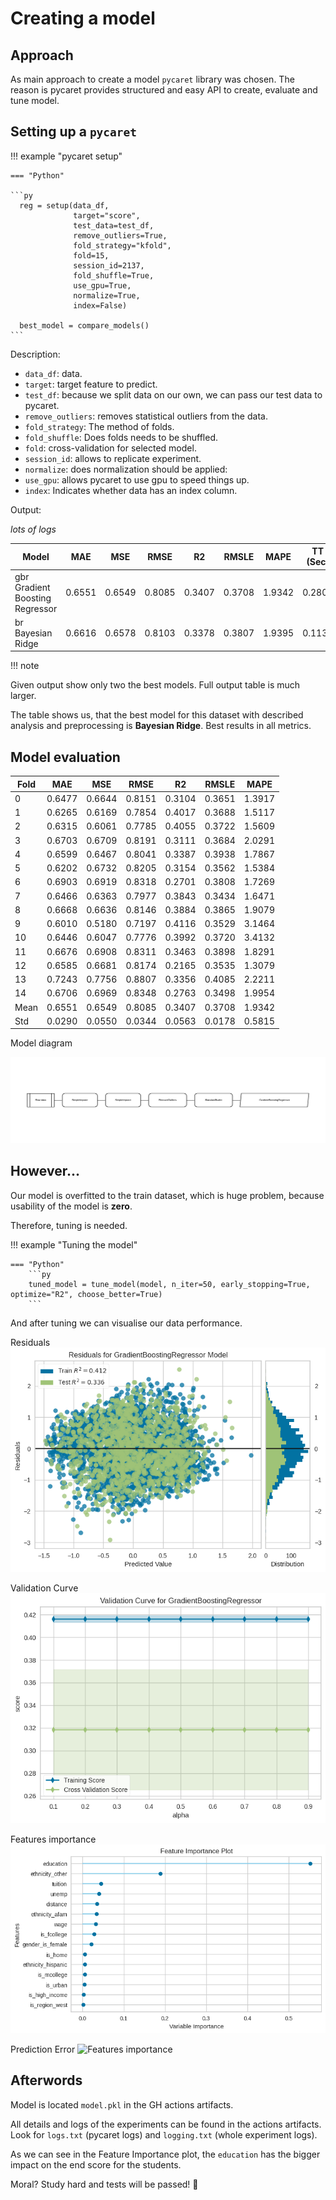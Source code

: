 # Creating a model

## Approach

As main approach to create a model `pycaret` library was chosen.
The reason is pycaret provides structured and easy API to create, evaluate and tune model.

## Setting up a `pycaret`

!!! example "pycaret setup"

    === "Python"
    
    ```py
      reg = setup(data_df,
                  target="score",
                  test_data=test_df,
                  remove_outliers=True,
                  fold_strategy="kfold",
                  fold=15,
                  session_id=2137,
                  fold_shuffle=True,
                  use_gpu=True,
                  normalize=True,
                  index=False)
      
      best_model = compare_models()
    ```

Description:

* `data_df`: data.
* `target`: target feature to predict.
* `test_df`: because we split data on our own, we can pass our test data to pycaret.
* `remove_outliers`: removes statistical outliers from the data.
* `fold_strategy`: The method of folds.
* `fold_shuffle`: Does folds needs to be shuffled.
* `fold`: cross-validation for selected model.
* `session_id`: allows to replicate experiment.
* `normalize`: does normalization should be applied:
* `use_gpu`: allows pycaret to use gpu to speed things up.
* `index`: Indicates whether data has an index column.

Output:

_lots of logs_

| Model                           | MAE    | MSE    | RMSE   | R2     | RMSLE  | MAPE   | TT (Sec) |
|---------------------------------|--------|--------|--------|--------|--------|--------|----------|
| gbr Gradient Boosting Regressor | 0.6551 | 0.6549 | 0.8085 | 0.3407 | 0.3708 | 1.9342 | 0.2800   |
| br Bayesian Ridge               | 0.6616 | 0.6578 | 0.8103 | 0.3378 | 0.3807 | 1.9395 | 0.1133   |

!!! note

Given output show only two the best models. Full output table is much larger.

The table shows us, that the best model for this dataset with described analysis and preprocessing is
**Bayesian Ridge**.
Best results in all metrics.

[//]: # (!!! warning "Warning")

[//]: # (Sometimes the best model is not GBR. It can be BR. Hard to understand why it's happening, but GBR is still very good)

[//]: # (model to use.)

## Model evaluation

| Fold | MAE    | MSE    | RMSE   | R2     | RMSLE  | MAPE   |
|------|--------|--------|--------|--------|--------|--------|
| 0    | 0.6477 | 0.6644 | 0.8151 | 0.3104 | 0.3651 | 1.3917 |
| 1    | 0.6265 | 0.6169 | 0.7854 | 0.4017 | 0.3688 | 1.5117 |
| 2    | 0.6315 | 0.6061 | 0.7785 | 0.4055 | 0.3722 | 1.5609 |
| 3    | 0.6703 | 0.6709 | 0.8191 | 0.3111 | 0.3684 | 2.0291 |
| 4    | 0.6599 | 0.6467 | 0.8041 | 0.3387 | 0.3938 | 1.7867 |
| 5    | 0.6202 | 0.6732 | 0.8205 | 0.3154 | 0.3562 | 1.5384 |
| 6    | 0.6903 | 0.6919 | 0.8318 | 0.2701 | 0.3808 | 1.7269 |
| 7    | 0.6466 | 0.6363 | 0.7977 | 0.3843 | 0.3434 | 1.6471 |
| 8    | 0.6668 | 0.6636 | 0.8146 | 0.3884 | 0.3865 | 1.9079 |
| 9    | 0.6010 | 0.5180 | 0.7197 | 0.4116 | 0.3529 | 3.1464 |
| 10   | 0.6446 | 0.6047 | 0.7776 | 0.3992 | 0.3720 | 3.4132 |
| 11   | 0.6676 | 0.6908 | 0.8311 | 0.3463 | 0.3898 | 1.8291 |
| 12   | 0.6585 | 0.6681 | 0.8174 | 0.2165 | 0.3535 | 1.3079 |
| 13   | 0.7243 | 0.7756 | 0.8807 | 0.3356 | 0.4085 | 2.2211 |
| 14   | 0.6706 | 0.6969 | 0.8348 | 0.2763 | 0.3498 | 1.9954 |
| Mean | 0.6551 | 0.6549 | 0.8085 | 0.3407 | 0.3708 | 1.9342 |
| Std  | 0.0290 | 0.0550 | 0.0344 | 0.0563 | 0.0178 | 0.5815 |

Model diagram

![Model Diagram](img/evaluation.png)

## However...

Our model is overfitted to the train dataset, which is huge problem, because usability of the model is **zero**.

Therefore, tuning is needed.

!!! example "Tuning the model"

    === "Python"
        ```py
        tuned_model = tune_model(model, n_iter=50, early_stopping=True, optimize="R2", choose_better=True)
        ```

And after tuning we can visualise our data performance.

Residuals
![Residuals](img/Residuals.png)

Validation Curve
![Validation Curve](img/Validation%20Curve.png)

Features importance
![Features importance](img/Feature%20Importance%20(All).png)

Prediction Error
![Features importance](img/Prediction%20Error%20Plot.png)

## Afterwords

Model is located `model.pkl` in the GH actions artifacts.

All details and logs of the experiments can be found in the actions artifacts. Look for `logs.txt` (pycaret logs) and
`logging.txt` (whole experiment logs).

As we can see in the Feature Importance plot, the `education` has the bigger impact on the end score for the students.

Moral? Study hard and tests will be passed! 🙂
